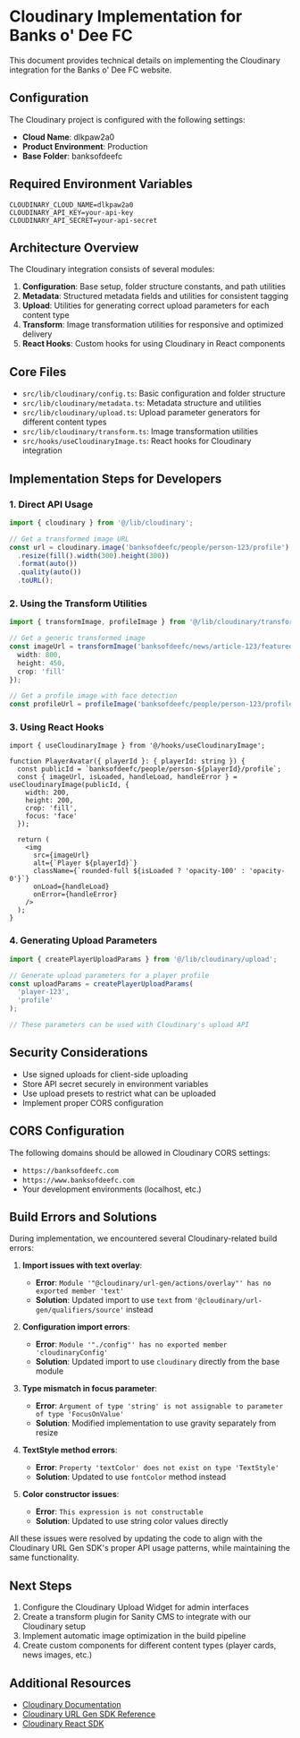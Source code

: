 
# Cloudinary Implementation for Banks o' Dee FC

This document provides technical details on implementing the Cloudinary integration for the Banks o' Dee FC website.

## Configuration

The Cloudinary project is configured with the following settings:

- **Cloud Name**: dlkpaw2a0
- **Product Environment**: Production
- **Base Folder**: banksofdeefc

## Required Environment Variables

```
CLOUDINARY_CLOUD_NAME=dlkpaw2a0
CLOUDINARY_API_KEY=your-api-key
CLOUDINARY_API_SECRET=your-api-secret
```

## Architecture Overview

The Cloudinary integration consists of several modules:

1. **Configuration**: Base setup, folder structure constants, and path utilities
2. **Metadata**: Structured metadata fields and utilities for consistent tagging
3. **Upload**: Utilities for generating correct upload parameters for each content type
4. **Transform**: Image transformation utilities for responsive and optimized delivery
5. **React Hooks**: Custom hooks for using Cloudinary in React components

## Core Files

- `src/lib/cloudinary/config.ts`: Basic configuration and folder structure
- `src/lib/cloudinary/metadata.ts`: Metadata structure and utilities
- `src/lib/cloudinary/upload.ts`: Upload parameter generators for different content types
- `src/lib/cloudinary/transform.ts`: Image transformation utilities
- `src/hooks/useCloudinaryImage.ts`: React hooks for Cloudinary integration

## Implementation Steps for Developers

### 1. Direct API Usage

```typescript
import { cloudinary } from '@/lib/cloudinary';

// Get a transformed image URL
const url = cloudinary.image('banksofdeefc/people/person-123/profile')
  .resize(fill().width(300).height(300))
  .format(auto())
  .quality(auto())
  .toURL();
```

### 2. Using the Transform Utilities

```typescript
import { transformImage, profileImage } from '@/lib/cloudinary/transform';

// Get a generic transformed image
const imageUrl = transformImage('banksofdeefc/news/article-123/featured', {
  width: 800,
  height: 450,
  crop: 'fill'
});

// Get a profile image with face detection
const profileUrl = profileImage('banksofdeefc/people/person-123/profile', 300);
```

### 3. Using React Hooks

```tsx
import { useCloudinaryImage } from '@/hooks/useCloudinaryImage';

function PlayerAvatar({ playerId }: { playerId: string }) {
  const publicId = `banksofdeefc/people/person-${playerId}/profile`;
  const { imageUrl, isLoaded, handleLoad, handleError } = useCloudinaryImage(publicId, {
    width: 200,
    height: 200,
    crop: 'fill',
    focus: 'face'
  });

  return (
    <img 
      src={imageUrl}
      alt={`Player ${playerId}`}
      className={`rounded-full ${isLoaded ? 'opacity-100' : 'opacity-0'}`}
      onLoad={handleLoad}
      onError={handleError}
    />
  );
}
```

### 4. Generating Upload Parameters

```typescript
import { createPlayerUploadParams } from '@/lib/cloudinary/upload';

// Generate upload parameters for a player profile
const uploadParams = createPlayerUploadParams(
  'player-123',
  'profile'
);

// These parameters can be used with Cloudinary's upload API
```

## Security Considerations

- Use signed uploads for client-side uploading
- Store API secret securely in environment variables
- Use upload presets to restrict what can be uploaded
- Implement proper CORS configuration

## CORS Configuration

The following domains should be allowed in Cloudinary CORS settings:

- `https://banksofdeefc.com`
- `https://www.banksofdeefc.com`
- Your development environments (localhost, etc.)

## Build Errors and Solutions

During implementation, we encountered several Cloudinary-related build errors:

1. **Import issues with text overlay**:
   - **Error**: `Module '"@cloudinary/url-gen/actions/overlay"' has no exported member 'text'`
   - **Solution**: Updated import to use `text` from `'@cloudinary/url-gen/qualifiers/source'` instead

2. **Configuration import errors**:
   - **Error**: `Module '"./config"' has no exported member 'cloudinaryConfig'`
   - **Solution**: Updated import to use `cloudinary` directly from the base module

3. **Type mismatch in focus parameter**:
   - **Error**: `Argument of type 'string' is not assignable to parameter of type 'FocusOnValue'`
   - **Solution**: Modified implementation to use gravity separately from resize

4. **TextStyle method errors**:
   - **Error**: `Property 'textColor' does not exist on type 'TextStyle'`
   - **Solution**: Updated to use `fontColor` method instead

5. **Color constructor issues**:
   - **Error**: `This expression is not constructable`
   - **Solution**: Updated to use string color values directly

All these issues were resolved by updating the code to align with the Cloudinary URL Gen SDK's proper API usage patterns, while maintaining the same functionality.

## Next Steps

1. Configure the Cloudinary Upload Widget for admin interfaces
2. Create a transform plugin for Sanity CMS to integrate with our Cloudinary setup
3. Implement automatic image optimization in the build pipeline
4. Create custom components for different content types (player cards, news images, etc.)

## Additional Resources

- [Cloudinary Documentation](https://cloudinary.com/documentation)
- [Cloudinary URL Gen SDK Reference](https://cloudinary.com/documentation/javascript_integration)
- [Cloudinary React SDK](https://cloudinary.com/documentation/react_integration)
